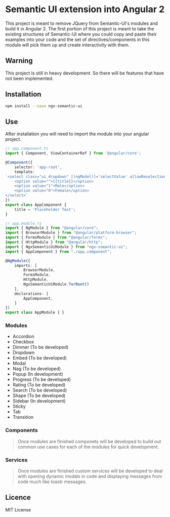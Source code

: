 # Semantic UI extension into Angular 2
This project is meant to remove JQuery from Semantic-UI's modules and build it in Angular 2.  The first portion of this project is meant
to take the existing structures of Semantic-UI where you could copy and paste their examples into your code and the set of directives/components
in this module will pick them up and create interactivity with them.

## Warning
This project is still in heavy development.  So there will be features that have not been implemented.

## Installation
```bash
npm install --save ngx-semantic-ui
```

## Use
After installation you will need to import the module into your angular project.
```typescript
// app.component.ts
import { Component, ViewContainerRef } from '@angular/core';

@Component({
    selector: 'app-root',
    template:
`<select class="ui dropdown" [(ngModel)]='selectValue' allowReselection="true">
    <option value="">{{title}}</option>
    <option value="1">Male</option>
    <option value="0">Female</option>
</select>`
})
export class AppComponent {
    title = 'Placeholder Text';
}

// app.module.ts
import { NgModule } from "@angular/core";
import { BrowserModule } from "@angular/platform-browser";
import { FormsModule } from "@angular/forms";
import { HttpModule } from "@angular/http";
import { NgxSemanticUiModule } from "ngx-semantic-ui";
import { AppComponent } from "./app.component";

@NgModule({
    imports: [
        BrowserModule,
        FormsModule,
        HttpModule,
        NgxSemanticUiModule.forRoot()
    ],
    declarations: [
        AppComponent,
    ]
})
export class AppModule { }
```

### Modules
  - Accordion
  - Checkbox
  - Dimmer (To be developed)
  - Dropdown
  - Embed (To be developed)
  - Modal
  - Nag (To be developed)
  - Popup (In development)
  - Progress (To be developed)
  - Rating (To be developed)
  - Search (To be developed)
  - Shape (To be developed)
  - Sidebar (In development)
  - Sticky
  - Tab
  - Transition

### Components
> Once modules are finished componets will be developed to build out common use cases for each of the modules for quick development.

### Services
> Once modules are finished custom services will be developed to deal with opening dynamic modals in code and displaying messages from code much like toastr messages.

## Licence
MIT License
